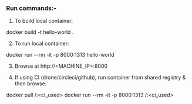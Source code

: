 ### Run commands:-

1. To build local container:

docker build -t hello-world .

2. To run local container:

docker run --rm -it -p 8000:1313 hello-world

3. Browse at http://<MACHINE_IP>:8000

4. If using CI (drone/circleci/github), run container from shared registry & then browse:

docker pull <registry>/<repo>:<ci_used>
docker run --rm -it -p 8000:1313 <registry>/<repo>:<ci_used>


